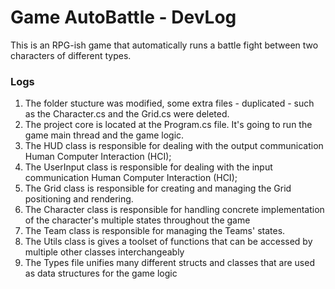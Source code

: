# Game AutoBattle - DevLog

This is an RPG-ish game that automatically runs a battle fight between two characters of different types.

### Logs

1. The folder stucture was modified, some extra files - duplicated - such as the Character.cs and the Grid.cs were deleted.
2. The project core is located at the Program.cs file. It's going to run the game main thread and the game logic.
3. The HUD class is responsible for dealing with the output communication Human Computer Interaction (HCI);
4. The UserInput class is responsible for dealing with the input communication Human Computer Interaction (HCI);
5. The Grid class is responsible for creating and managing the Grid positioning and rendering.
6. The Character class is responsible for handling concrete implementation of the character's multiple states throughout the game
7. The Team class is responsible for managing the Teams' states.
8. The Utils class is gives a toolset of functions that can be accessed by multiple other classes interchangeably
9. The Types file unifies many different structs and classes that are used as data structures for the game logic
